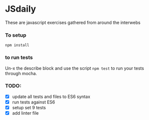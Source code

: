 # JSdaily

These are javascript exercises gathered from around the interwebs

### To setup

`npm install`

### to run tests

Un-x the describe block and use the script `npm test` to run your tests through mocha.

### TODO:  
- [x] update all tests and files to ES6 syntax
- [x] run tests against ES6
- [x] setup set 9 tests
- [x] add linter file
